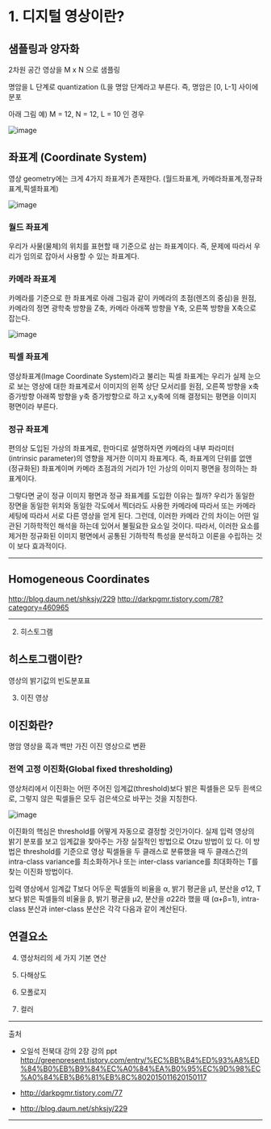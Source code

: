 # 1. 디지털 영상이란?

## 샘플링과 양자화 

2차원 공간 영상을 M x N 으로 샘플링 

명암을 L 단계로 quantization (L을 명암 단계라고 부른다. 즉, 명암은 [0, L-1] 사이에 분포

아래 그림 예) M = 12, N = 12, L = 10 인 경우

![image](https://user-images.githubusercontent.com/23207379/51421353-5ab5d100-1be0-11e9-9252-f540378d2559.png)

## 좌표계 (Coordinate System)

영상 geometry에는 크게 4가지 좌표계가 존재한다. (월드좌표계, 카메라좌표계,정규좌표계,픽셀좌표계)

![image](https://user-images.githubusercontent.com/23207379/51421425-87b6b380-1be1-11e9-9c85-8a4bc4236281.png)

### 월드 좌표계

우리가 사물(물체)의 위치를 표현할 때 기준으로 삼는 좌표계이다. 즉, 문제에 따라서 우리가 임의로 잡아서 사용할 수 있는 좌표계다. 

### 카메라 좌표계

카메라를 기준으로 한 좌표계로 아래 그림과 같이 카메라의 초점(렌즈의 중심)을 원점, 카메라의 정면 광학축 방향을 Z축, 카메라 아래쪽 방향을 Y축, 오른쪽 방향을 X축으로 잡는다.

![image](https://user-images.githubusercontent.com/23207379/51421460-0dd2fa00-1be2-11e9-999f-82b372e4f416.png)

### 픽셀 좌표계

영상좌표계(Image Coordinate System)라고 불리는 픽셀 좌표계는 우리가 실제 눈으로 보는 영상에 대한 좌표계로서 이미지의 왼쪽 상단 모서리를 원점, 오른쪽 방향을 x축 증가방향 아래쪽 방향을 y축 증가방향으로 하고 x,y축에 의해 결정되는 평면을 이미지 평면이라 부른다.

### 정규 좌표계

편의상 도입된 가상의 좌표계로, 한마디로 설명하자면 카메라의 내부 파라미터(intrinsic parameter)의 영향을 제거한 이미지 좌표계다. 즉, 좌표계의 단위를 없앤 (정규화된) 좌표계이며 카메라 초점과의 거리가 1인 가상의 이미지 평면을 정의하는 좌표계이다.

그렇다면 굳이 정규 이미지 평면과 정규 좌표계를 도입한 이유는 뭘까? 우리가 동일한 장면을 동일한 위치와 동일한 각도에서 찍더라도 사용한 카메라에 따라서 또는 카메라 세팅에 따라서 서로 다른 영상을 얻게 된다. 그런데, 이러한 카메라 간의 차이는 어떤 일관된 기하학적인 해석을 하는데 있어서 불필요한 요소일 것이다. 따라서, 이러한 요소를 제거한 정규화된 이미지 평면에서 공통된 기하학적 특성을 분석하고 이론을 수립하는 것이 보다 효과적이다.

---

## Homogeneous Coordinates

http://blog.daum.net/shksjy/229 
http://darkpgmr.tistory.com/78?category=460965

---

2. 히스토그램

## 히스토그램이란?

영상의 밝기값의 빈도분포표

3. 이진 영상

## 이진화란?

명암 영상을 흑과 백만 가진 이진 영상으로 변환

### 전역 고정 이진화(Global fixed thresholding)

영상처리에서 이진화는 어떤 주어진 임계값(threshold)보다 밝은 픽셀들은 모두 흰색으로, 그렇지 않은 픽셀들은 모두 검은색으로 바꾸는 것을 지칭한다.

![image](https://user-images.githubusercontent.com/23207379/51421877-03682e80-1be9-11e9-9700-8c10e3cba317.png)

이진화의 핵심은 threshold를 어떻게 자동으로 결정할 것인가이다. 실제 입력 영상의 밝기 분포를 보고 임계값을 찾아주는 가장 실질적인 방법으로 Otzu 방법이 있 다. 이 방법은 threshold를 기준으로 영상 픽셀들을 두 클래스로 분류했을 때 두 클래스간의 intra-class variance를 최소화하거나 또는 inter-class variance를 최대화하는 T를 찾는 이진화 방법이다.

입력 영상에서 임계값 T보다 어두운 픽셀들의 비율을 α, 밝기 평균을 μ1, 분산을 σ12, T보다 밝은 픽셀들의 비율을 β, 밝기 평균을 μ2, 분산을 σ22라 했을 때 (α+β=1), intra-class 분산과 inter-class 분산은 각각 다음과 같이 계산된다.



## 연결요소

4. 영상처리의 세 가지 기본 연산

5. 다해상도

6. 모폴로지

7. 컬러

---

출처 

- 오일석 전북대 강의 2장 강의 ppt http://greenpresent.tistory.com/entry/%EC%BB%B4%ED%93%A8%ED%84%B0%EB%B9%84%EC%A0%84%EA%B0%95%EC%9D%98%EC%A0%84%EB%B6%81%EB%8C%802015011620150117

- http://darkpgmr.tistory.com/77

- http://blog.daum.net/shksjy/229


---
